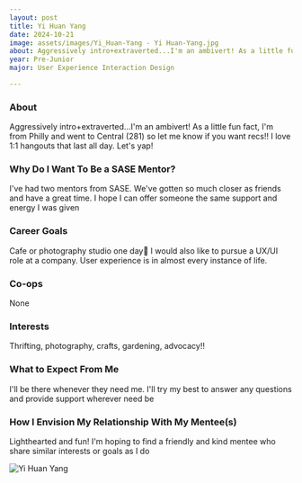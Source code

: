 ```yaml
---
layout: post
title: Yi Huan Yang 
date: 2024-10-21
image: assets/images/Yi_Huan-Yang - Yi Huan-Yang.jpg
about: Aggressively intro+extraverted...I'm an ambivert! As a little fun fact, I'm from Philly and went to Central (281) so let me know if you want recs!! I love 1:1 hangouts that last all day. Let's yap!
year: Pre-Junior
major: User Experience Interaction Design

---
```


### About

Aggressively intro+extraverted...I'm an ambivert! As a little fun fact, I'm from Philly and went to Central (281) so let me know if you want recs!! I love 1:1 hangouts that last all day. Let's yap!

### Why Do I Want To Be a SASE Mentor?

I've had two mentors from SASE. We've gotten so much closer as friends and have a great time. I hope I can offer someone the same support and energy I was given

### Career Goals

Cafe or photography studio one day🙏 I would also like to pursue a UX/UI role at a company. User experience is in almost every instance of life. 

### Co-ops

None

### Interests

Thrifting, photography, crafts, gardening, advocacy!!

### What to Expect From Me

I'll be there whenever they need me. I'll try my best to answer any questions and provide support wherever need be

### How I Envision My Relationship With My Mentee(s) 

Lighthearted and fun! I'm hoping to find a friendly and kind mentee who share similar interests or goals as I do

<div class="text-center my-5">
    <img src="https://sase-drexel.github.io/mentorship-2024/assets/images/Yi_Huan-Yang - Yi Huan-Yang.jpg" alt="Yi Huan Yang" class="rounded post-img" />
</div>
